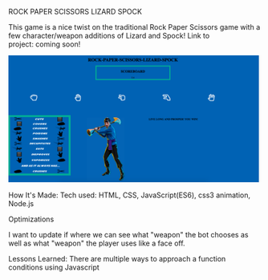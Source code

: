 ROCK PAPER SCISSORS LIZARD SPOCK

This game is a nice twist on the traditional Rock Paper Scissors game with a few character/weapon additions of Lizard and Spock!
Link to project: coming soon!

![alt](rpsls.png)


How It's Made:
Tech used: HTML, CSS, JavaScript(ES6), css3 animation, Node.js

Optimizations 

I want to update if where we can see what "weapon" the bot chooses as well as what "weapon" the player uses like a face off.

Lessons Learned:
There are multiple ways to approach a function conditions using Javascript
